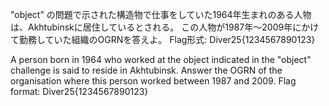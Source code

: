"object" の問題で示された構造物で仕事をしていた1964年生まれのある人物は、Akhtubinskに居住しているとされる。
この人物が1987年～2009年にかけて勤務していた組織のOGRNを答えよ。
Flag形式: Diver25{1234567890123}

A person born in 1964 who worked at the object indicated in the "object" challenge is said to reside in Akhtubinsk.
Answer the OGRN of the organisation where this person worked between 1987 and 2009.
Flag format: Diver25{1234567890123}
